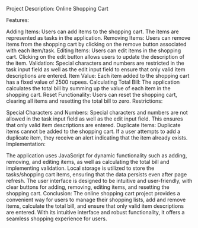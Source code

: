 Project Description: Online Shopping Cart

Features:

Adding Items: Users can add items to the shopping cart. The items are represented as tasks in the application. Removing Items: Users can remove items from the shopping cart by clicking on the remove button associated with each item/task. Editing Items: Users can edit items in the shopping cart. Clicking on the edit button allows users to update the description of the item. Validation: Special characters and numbers are restricted in the task input field as well as the edit input field to ensure that only valid item descriptions are entered. Item Value: Each item added to the shopping cart has a fixed value of 2500 rupees. Calculating Total Bill: The application calculates the total bill by summing up the value of each item in the shopping cart. Reset Functionality: Users can reset the shopping cart, clearing all items and resetting the total bill to zero. Restrictions:

Special Characters and Numbers: Special characters and numbers are not allowed in the task input field as well as the edit input field. This ensures that only valid item descriptions are entered. Duplicate Items: Duplicate items cannot be added to the shopping cart. If a user attempts to add a duplicate item, they receive an alert indicating that the item already exists. Implementation:

The application uses JavaScript for dynamic functionality such as adding, removing, and editing items, as well as calculating the total bill and implementing validation. Local storage is utilized to store the tasks/shopping cart items, ensuring that the data persists even after page refresh. The user interface is designed to be intuitive and user-friendly, with clear buttons for adding, removing, editing items, and resetting the shopping cart. Conclusion: The online shopping cart project provides a convenient way for users to manage their shopping lists, add and remove items, calculate the total bill, and ensure that only valid item descriptions are entered. With its intuitive interface and robust functionality, it offers a seamless shopping experience for users.

